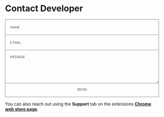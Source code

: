 # Contact Developer

<form id="contact-form" class="topBefore">
    <input type="hidden" name="contact_number">
    <input id="name" type="text" placeholder="NAME"  name="name">
    <input id="email" type="text" placeholder="E-MAIL" name="email">
    <textarea id="message" type="text" placeholder="MESSAGE" name="message"></textarea>
    <input id="submit" type="submit" value="SEND">
    <div id="contact-form-captcha" class="text-center">
        <div class="g-recaptcha" data-sitekey="6LfDkeQUAAAAAI-6F_dy38crjclN7q0PB-J7vDlM" 
            data-callback="captchaSuccess" data-expired-callback="captchaExpired"></div>
    </div>
</form>

You can also reach out using the **Support** tab on the extensions **[Chrome web store page](https://chrome.google.com/webstore/detail/line-numbers-for-google-d/mblodabbcapnkgcfnddfpfaamjckjlik)**.

<style>
@import url(https://fonts.googleapis.com/css?family=Lato:100, 300, 400);

input::placeholder,
textarea::placeholder {
  color: #525252;
  font-size: 0.875em;
}

#contact-form-captcha {
    display: none;
}

.text-center {
    text-align: center;
}

.g-recaptcha {
    display: inline-block;
}

input:focus::placeholder,
textarea:focus::placeholder {
  color: #bbb5af;
}

input:hover::placeholder,
textarea:hover::placeholder {
  color: #e2dedb;
  font-size: 0.875em;
}

input:hover:focus::placeholder,
textarea:hover:focus::placeholder {
  color: #cbc6c1;
}

input:hover::placeholder,
textarea:hover::placeholder {
  color: #525252;
  font-size: 0.875em;
}

#form {
  position: relative;
  width: 100%;
  margin: 50px auto 100px auto;
}

input {
  font-family: "Lato", sans-serif;
  font-size: 0.875em;
  width: 100%;
  height: 50px;
  padding: 0px 15px 0px 15px;

  background: transparent;
  outline: none;
  color: #525252;

  border: solid 1px #808080;
  border-bottom: none;

  transition: all 0.3s ease-in-out;
  -webkit-transition: all 0.3s ease-in-out;
  -moz-transition: all 0.3s ease-in-out;
  -ms-transition: all 0.3s ease-in-out;
}

input:not([disabled]):hover, input:focus, #submit:disabled {
  background: #e6e6e6;
  color: #3b3b3b;
}

textarea {
  min-width: 100%;
  width: 100%;
  max-width: 100%;
  min-height: 110px;
  height: 110px;
  max-height: 500px;
  padding: 15px;

  background: transparent;
  outline: none;

  color: #525252;
  font-family: "Lato", sans-serif;
  font-size: 0.875em;

  border: solid 1px #808080;

  transition: all 0.3s ease-in-out;
  -webkit-transition: all 0.3s ease-in-out;
  -moz-transition: all 0.3s ease-in-out;
  -ms-transition: all 0.3s ease-in-out;
}

textarea:hover {
  background: #e6e6e6;
  color: #3b3b3b;
}

#submit {
  width: 100%;

  padding: 0;
  margin: -5px 0px 0px 0px;

  font-family: "Lato", sans-serif;
  font-size: 0.875em;
  color: #525252;

  outline: none;
  cursor: pointer;

  border: solid 1px #808080;
  border-top: none;
}

#submit:not([disabled]):hover {
  color: #242424;
}
</style>